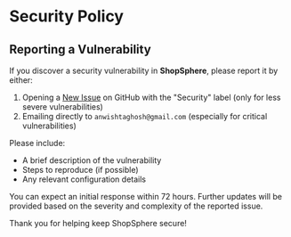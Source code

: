 # Security Policy

## Reporting a Vulnerability

If you discover a security vulnerability in **ShopSphere**, please report it by either:

1. Opening a [New Issue](https://github.com/Anwishta/ShopSphere/issues/new) on GitHub with the "Security" label (only for less severe vulnerabilities)
2. Emailing directly to `anwishtaghosh@gmail.com` (especially for critical vulnerabilities)

Please include:
- A brief description of the vulnerability
- Steps to reproduce (if possible)
- Any relevant configuration details

You can expect an initial response within 72 hours. Further updates will be provided based on the severity and complexity of the reported issue.

Thank you for helping keep ShopSphere secure!